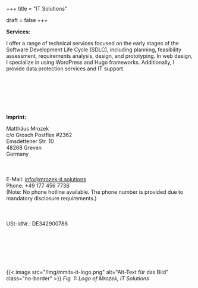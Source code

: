 +++
title = "IT Solutions"

draft = false
+++

**Services:**  

I offer a range of technical services focused on the early stages of the Software Development Life Cycle (SDLC), including planning, feasibility assessment, requirements analysis, design, and prototyping. In web design, I specialize in using WordPress and Hugo frameworks. Additionally, I provide data protection services and IT support.  

</br></br>   
</br></br>   

**Imprint:**  

Matthäus Mrozek  
c/o Grosch Postflex #2362  
Emsdettener Str. 10  
48268 Greven  
Germany  
</br></br>  
E-Mail: info@mrozek-it.solutions  
Phone: +49 177 456 7738  
(Note: No phone hotline available. The phone number is provided due to mandatory disclosure requirements.)  
</br></br>  
USt-IdNr.: DE342900786  

</br></br>  
</br></br> 

{{< image src="/img/mmits-it-logo.png" alt="Alt-Text für das Bild" class="no-border" >}}
*Fig. 1: Logo of Mrozek, IT Solutions*